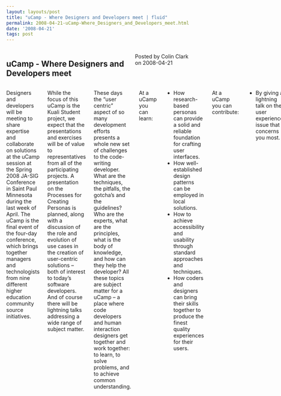 ```yaml
---
layout: layouts/post
title: "uCamp - Where Designers and Developers meet | fluid"
permalink: 2008-04-21-uCamp-Where_Designers_and_Developers_meet.html
date: '2008-04-21'
tags: post
---
```

<section class="row">
                <div class="medium-6 columns">
                    <h2 class="fluid-web-emphasized-text">uCamp - Where Designers and Developers meet</h2>
                    <p class="fluid-web-news-post-meta">
                        Posted by Colin Clark on 2008-04-21
                    </p>
                </div>
                <div class="medium-6 columns">
                    <p>Designers and developers will be meeting to share expertise and collaborate on solutions at the uCamp session at the Spring 2008 JA-SIG Conference in Saint Paul Minnesota during the last week of April. The uCamp is the final event of the four-day conference, which brings together managers and technologists from nine different higher education community source initiatives.</p>
<p>While the focus of this uCamp is the Kuali Student project, we expect that the presentations and exercises will be of value to representatives from all of the participating projects. A presentation on the Processes for Creating Personas is planned, along with a discussion of the role and evolution of use cases in the creation of user-centric solutions &ndash; both of interest to today&rsquo;s software developers.&nbsp; And of course there will be lightning talks addressing a wide range of subject matter.</p>
<p>These days the &ldquo;user centric&rdquo; aspect of so many development efforts presents a whole new set of challenges to the code-writing developer. What are the techniques, the pitfalls, the gotcha&rsquo;s and the guidelines? Who are the experts, what are the principles, what is the body of knowledge, and how can they help the developer? All these topics are subject matter for a uCamp &ndash; a place where code developers and human interaction designers get together and work together: to learn, to solve problems, and to achieve common understanding. </p>
<p>At a uCamp you can learn:</p>
<ul>
    <li>How research-based personas can provide a solid and reliable foundation for crafting user interfaces.</li>
    <li>How well-established design patterns can be employed in local solutions.</li>
    <li>How to achieve accessibility and usability through standard approaches and techniques.</li>
    <li>How coders and designers can bring their skills together to produce the finest quality experiences for their users.</li>
</ul>

<p>At a uCamp you can contribute:</p>
<ul>
    <li>By giving a lightning talk on the user experience issue that concerns you most.</li>
</ul>

<p>At a uCamp you can participate:</p>
<ul>
    <li>In a design exercise that deepens your understanding of the designer&rsquo;s profession.</li>
    <li>In a workshop to create a design or solve a problem.</li>
</ul>

<p>Readers who have suggestions for the uCamp or are just interested in what is being planned are invited to visit the <a href="http://www.ja-sig.org/wiki/display/JCON/Spring+2008+Saint+Paul+-+uCamp+Planning">JA-SIG uCamp planning page</a>.</p>
                </div>
            </section>
